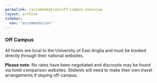```yaml
---
permalink: /accommodation/off-campus-overview
layout: archive
sidebar:
  nav: "accommodation"
---
```

### Off Campus

All hotels are local to the University of East Anglia and must be booked directly through their national websites. 

**Please note**: 
No rates have been negotiated and discounts may be found via hotel comparison websites. Stidents will need to make their own travel arrangements if staying off-campus.